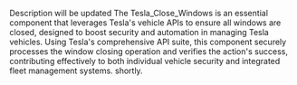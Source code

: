 Description will be updated The Tesla_Close_Windows is an essential component that leverages Tesla's vehicle APIs to ensure all windows are closed, designed to boost security and automation in managing Tesla vehicles. Using Tesla's comprehensive API suite, this component securely processes the window closing operation and verifies the action's success, contributing effectively to both individual vehicle security and integrated fleet management systems.
shortly.